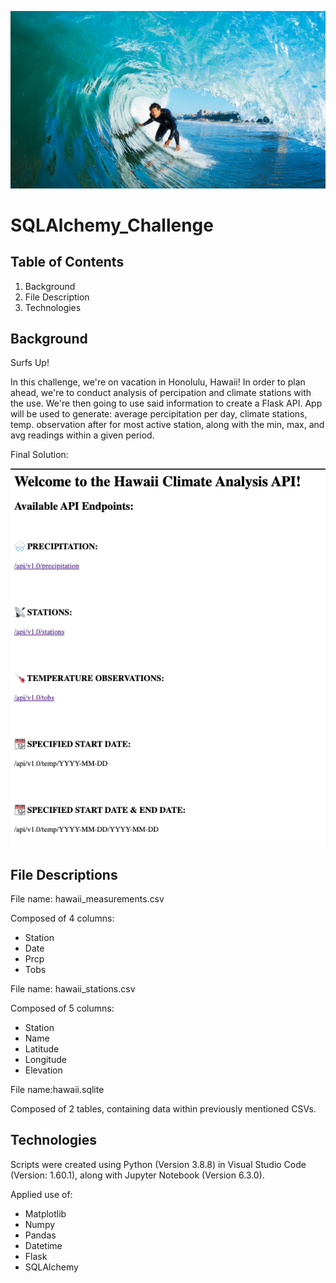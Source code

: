 ![](Images/surfs-up.png)
# SQLAlchemy_Challenge

## Table of Contents
1. Background
2. File Description
3. Technologies

## Background

Surfs Up!

In this challenge, we're on vacation in Honolulu, Hawaii! In order to plan ahead, we're to conduct analysis of percipation and climate stations with the use. We're then going to use said information to create a Flask API. App will be used to generate: average percipitation per day, climate stations, temp. observation after for most active station, along with the min, max, and avg readings within a given period.

Final Solution:

![](Generated_Images/screen_shot.png)

## File Descriptions

File name: hawaii_measurements.csv

Composed of 4 columns:

- Station
- Date
- Prcp
- Tobs

File name: hawaii_stations.csv

Composed of 5 columns:

- Station
- Name
- Latitude
- Longitude
- Elevation

File name:hawaii.sqlite

Composed of 2 tables, containing data within previously mentioned CSVs.

## Technologies

Scripts were created using Python (Version 3.8.8) in Visual Studio Code (Version: 1.60.1), along with Jupyter Notebook (Version 6.3.0). 

Applied use of: 

- Matplotlib
- Numpy
- Pandas
- Datetime
- Flask
- SQLAlchemy
